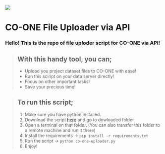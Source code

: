 ![](https://co-one-app-dev-44eaa.web.app/assets/images/LogoOnly_Colored.png)
# CO-ONE File Uploader via API
### Hello! This is the repo of file uploder script for CO-ONE via API!

> ## With this handy tool, you can;
>* Upload you project dataset files to CO-ONE with ease! 
>* Run this sciript on your data server directly!
>* Focus on other important tasks!
>* Save your precious time!

>## To run this script;
> 1. Make sure you have python installed.
> 2. Download the script [here](https://github.com/ataberkarman/co-one-API/releases)  and go to dowloaded folder
> 3. Open a terminal on that folder. (You can also transfer this folder to a remote machine and run it there)
> 4. Install the requirements -> `pip install -r requirements.txt`
> 5. Run the script -> `python co-one-uploader.py`
> 6. Enjoy!
